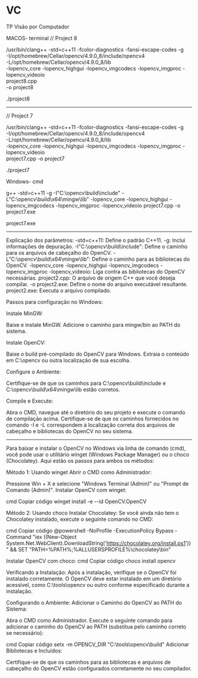 # VC
TP Visão por Computador

MACOS- terminal
// Project 8

 /usr/bin/clang++ -std=c++11 -fcolor-diagnostics -fansi-escape-codes -g \
-I/opt/homebrew/Cellar/opencv/4.9.0_8/include/opencv4 \
-L/opt/homebrew/Cellar/opencv/4.9.0_8/lib \
-lopencv_core -lopencv_highgui -lopencv_imgcodecs -lopencv_imgproc -lopencv_videoio \
project8.cpp \
-o project8

 ./project8

---------------------

// Project 7

/usr/bin/clang++ -std=c++11 -fcolor-diagnostics -fansi-escape-codes -g \
-I/opt/homebrew/Cellar/opencv/4.9.0_8/include/opencv4 \
-L/opt/homebrew/Cellar/opencv/4.9.0_8/lib \
-lopencv_core -lopencv_highgui -lopencv_imgcodecs -lopencv_imgproc -lopencv_videoio \
project7.cpp -o project7


./project7

Windows- cmd

g++ -std=c++11 -g -I"C:\opencv\build\include" -L"C:\opencv\build\x64\mingw\lib" -lopencv_core -lopencv_highgui -lopencv_imgcodecs -lopencv_imgproc -lopencv_videoio project7.cpp -o project7.exe

project7.exe


---------------------

Explicação dos parâmetros:
-std=c++11: Define o padrão C++11.
-g: Inclui informações de depuração.
-I"C:\opencv\build\include": Define o caminho para os arquivos de cabeçalho do OpenCV.
-L"C:\opencv\build\x64\mingw\lib": Define o caminho para as bibliotecas do OpenCV.
-lopencv_core -lopencv_highgui -lopencv_imgcodecs -lopencv_imgproc -lopencv_videoio: Liga contra as bibliotecas do OpenCV necessárias.
project2.cpp: O arquivo de origem C++ que você deseja compilar.
-o project2.exe: Define o nome do arquivo executável resultante.
project2.exe: Executa o arquivo compilado.


Passos para configuração no Windows:

Instale MinGW:

Baixe e instale MinGW.
Adicione o caminho para mingw/bin ao PATH do sistema.

Instale OpenCV:

Baixe o build pré-compilado do OpenCV para Windows.
Extraia o conteúdo em C:\opencv ou outra localização de sua escolha.

Configure o Ambiente:

Certifique-se de que os caminhos para C:\opencv\build\include e C:\opencv\build\x64\mingw\lib estão corretos.

Compile e Execute:

Abra o CMD, navegue até o diretório do seu projeto e execute o comando de compilação acima.
Certifique-se de que os caminhos fornecidos no comando -I e -L correspondem à localização correta dos arquivos de cabeçalho e bibliotecas do OpenCV no seu sistema.

---------------------

Para baixar e instalar o OpenCV no Windows via linha de comando (cmd), você pode usar o utilitário winget (Windows Package Manager) ou o choco (Chocolatey). Aqui estão os passos para ambos os métodos:

Método 1: Usando winget
Abrir o CMD como Administrador:

Pressione Win + X e selecione "Windows Terminal (Admin)" ou "Prompt de Comando (Admin)".
Instalar OpenCV com winget:

cmd
Copiar código
winget install -e --id OpenCV.OpenCV

Método 2: Usando choco
Instalar Chocolatey:
Se você ainda não tem o Chocolatey instalado, execute o seguinte comando no CMD:

cmd
Copiar código
@powershell -NoProfile -ExecutionPolicy Bypass -Command "iex ((New-Object System.Net.WebClient).DownloadString('https://chocolatey.org/install.ps1'))" && SET "PATH=%PATH%;%ALLUSERSPROFILE%\chocolatey\bin"

Instalar OpenCV com choco:
cmd
Copiar código
choco install opencv

Verificando a Instalação:
Após a instalação, verifique se o OpenCV foi instalado corretamente. O OpenCV deve estar instalado em um diretório acessível, como C:\tools\opencv ou outro conforme especificado durante a instalação.

Configurando o Ambiente:
Adicionar o Caminho do OpenCV ao PATH do Sistema:

Abra o CMD como Administrador.
Execute o seguinte comando para adicionar o caminho do OpenCV ao PATH (substitua pelo caminho correto se necessário):

cmd
Copiar código
setx -m OPENCV_DIR "C:\tools\opencv\build"
Adicionar Bibliotecas e Incluídos:

Certifique-se de que os caminhos para as bibliotecas e arquivos de cabeçalho do OpenCV estão configurados corretamente no seu compilador.


